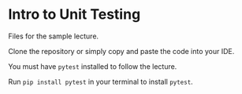 # Intro to Unit Testing

Files for the sample lecture.

Clone the repository or simply copy and paste the code into your IDE.

You must have `pytest` installed to follow the lecture.

Run `pip install pytest` in your terminal to install `pytest`.